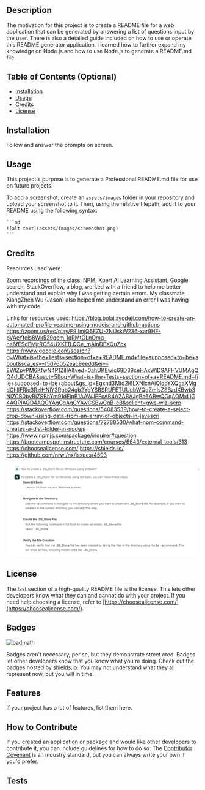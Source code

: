 # <Your-Project-Title>

## Description

The motivation for this project is to create a README file for a web application that can be generated by answering a list of questions input by the user. There is also a detailed guide included on how to use or operate this README generator application. I learned how to further expand my knowledge on Node.js and how to use Node.js to generate a README.md file.

## Table of Contents (Optional)

- [Installation](#installation)
- [Usage](#usage)
- [Credits](#credits)
- [License](#license)

## Installation

Follow and answer the prompts on screen.

## Usage

This project's purpose is to generate a Professional README.md file for use on future projects.

To add a screenshot, create an `assets/images` folder in your repository and upload your screenshot to it. Then, using the relative filepath, add it to your README using the following syntax:

    ```md
    ![alt text](assets/images/screenshot.png)
    ```

## Credits

Resources used were:

Zoom recordings of the class, NPM, Xpert AI Learning Assistant, Google search, StackOverflow, a blog, worked with a friend to help me better understand and explain why I was getting certain errors. My classmate XiangZhen Wu (Jason) also helped me understand an error I was having with my code.

Links for resources used:
https://blog.bolajiayodeji.com/how-to-create-an-automated-profile-readme-using-nodejs-and-github-actions
https://zoom.us/rec/play/F9IImjQ6EZU-2NUskW236-xar9HF-pVAeYteIs8Wk529gom_1qRMtOLnOmq-ne6fESdEMjrRO54UXKEB.QCe_mAinDEXQuZox
https://www.google.com/search?q=What+is+the+Tests+section+of+a+README.md+file+supposed+to+be+about&sca_esv=f5d76052eac9eedd&ei=-EWlZpyPM6KfwN4P1ZiIIA&ved=0ahUKEwic68D39ceHAxWiD9AFHVUMAgQQ4dUDCBA&uact=5&oq=What+is+the+Tests+section+of+a+README.md+file+supposed+to+be+about&gs_lp=Egxnd3Mtd2l6LXNlcnAiQldoYXQgaXMgdGhlIFRlc3RzIHNlY3Rpb24gb2YgYSBSRUFETUUubWQgZmlsZSBzdXBwb3NlZCB0byBiZSBhYm91dEipB1AAWJEFcAB4AZABAJgBa6ABwQGqAQMxLjG4AQPIAQD4AQGYAgCgAgCYAwCSBwCgB-cB&sclient=gws-wiz-serp
https://stackoverflow.com/questions/54083539/how-to-create-a-select-drop-down-using-data-from-an-array-of-objects-in-javascri
https://stackoverflow.com/questions/72788530/what-npm-command-creates-a-dist-folder-in-nodejs
https://www.npmjs.com/package/inquirer#question
https://bootcampspot.instructure.com/courses/6643/external_tools/313
https://choosealicense.com/
https://shields.io/
https://github.com/nrwl/nx/issues/4593

![Xpert emample](assets/images/Xpert.png)

## License

The last section of a high-quality README file is the license. This lets other developers know what they can and cannot do with your project. If you need help choosing a license, refer to [https://choosealicense.com/](https://choosealicense.com/).

## Badges

![badmath](https://img.shields.io/github/languages/top/lernantino/badmath)

Badges aren't necessary, per se, but they demonstrate street cred. Badges let other developers know that you know what you're doing. Check out the badges hosted by [shields.io](https://shields.io/). You may not understand what they all represent now, but you will in time.

## Features

If your project has a lot of features, list them here.

## How to Contribute

If you created an application or package and would like other developers to contribute it, you can include guidelines for how to do so. The [Contributor Covenant](https://www.contributor-covenant.org/) is an industry standard, but you can always write your own if you'd prefer.

## Tests